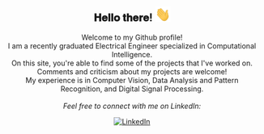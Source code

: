 <div align="center">
<h2> 𝐇𝐞𝐥𝐥𝐨 𝐭𝐡𝐞𝐫𝐞! <img src="https://github.com/ABSphreak/ABSphreak/blob/master/gifs/Hi.gif" width="30px"></h2>
</div>

<div align="center">
Welcome to my Github profile! <br>
I am a recently graduated Electrical Engineer specialized in Computational Intelligence. <br>
On this site, you're able to find some of the projects that I've worked on. <br>
Comments and criticism about my projects are welcome!
</br>
My experience is in Computer Vision, Data Analysis and Pattern Recognition, and Digital Signal Processing. <br>
</br>
<i>Feel free to connect with me on LinkedIn:</i><br>

  <!-- <a target="_blank" href="https://www.linkedin.com/in/andy-guevara-90a62974/">🇱​🇮​🇳​🇰​🇪​🇩​🇮​🇳​</a> -->

<a href="https://www.linkedin.com/in/andy-guevara-90a62974/" target="_blank"><img src="https://img.shields.io/badge/LinkedIn-%230077B5.svg?&style=flat-square&logo=linkedin&logoColor=white" alt="LinkedIn"></a>

<!-- Template:https://raw.githubusercontent.com/durgeshsamariya/awesome-github-profile-readme-templates/master/ABSphreak.md -->
